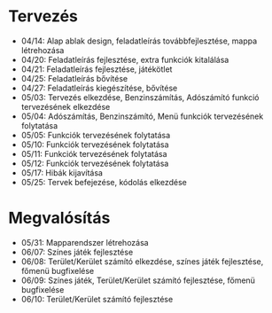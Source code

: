 # Tervezés
- 04/14: Alap ablak design, feladatleírás továbbfejlesztése, mappa létrehozása
- 04/20: Feladatleírás fejlesztése, extra funkciók kitalálása
- 04/21: Feladatleírás fejlesztése, játékötlet
- 04/25: Feladatleírás bővítése
- 04/27: Feladatleírás kiegészítése, bővítése
- 05/03: Tervezés elkezdése, Benzinszámítás, Adószámító funkció tervezésének elkezdése
- 05/04: Adószámítás, Benzinszámító, Menü funkciók tervezésének folytatása
- 05/05: Funkciók tervezésének folytatása
- 05/10: Funkciók tervezésének folytatása
- 05/11: Funkciók tervezésének folytatása
- 05/12: Funkciók tervezésének folytatása
- 05/17: Hibák kijavítása
- 05/25: Tervek befejezése, kódolás elkezdése
# Megvalósítás
- 05/31: Mapparendszer létrehozása
- 06/07: Színes játék fejlesztése
- 06/08: Terület/Kerület számító elkezdése, színes játék fejlesztése, főmenü bugfixelése
- 06/09: Színes játék, Terület/Kerület számító fejlesztése, főmenü bugfixelése
- 06/10: Terület/Kerület számító fejlesztése
